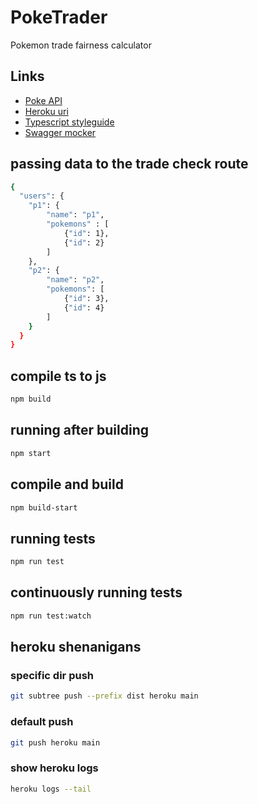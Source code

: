 # PokeTrader
Pokemon trade fairness calculator

## Links
- [Poke API](http://pokeapi.co/docs/v2)
- [Heroku uri](https://bxblue-pokemon.herokuapp.com/api)
- [Typescript styleguide](https://google.github.io/styleguide/tsguide.html)
- [Swagger mocker](https://app.swaggerhub.com/apis/Elry/PokeTrader/0.1.0)

## passing data to the trade check route
```bash
{
  "users": {
    "p1": {
        "name": "p1",
        "pokemons" : [
            {"id": 1},
            {"id": 2}
        ]
    },
    "p2": {
        "name": "p2",
        "pokemons": [
            {"id": 3},
            {"id": 4}
        ]
    }
  }
}
```

## compile ts to js
```bash
npm build
```

## running after building
```bash
npm start
```

## compile and build
```bash
npm build-start
```

## running tests
```bash
npm run test
```

## continuously running tests
```bash
npm run test:watch
```

## heroku shenanigans
### specific dir push
```bash
git subtree push --prefix dist heroku main
```

### default push
```bash
git push heroku main
```

### show heroku logs
```bash
heroku logs --tail
```